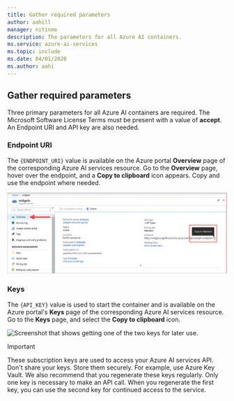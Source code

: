 ```yaml
---
title: Gather required parameters
author: aahill
manager: nitinme
description: The parameters for all Azure AI containers.
ms.service: azure-ai-services
ms.topic: include 
ms.date: 04/01/2020
ms.author: aahi
---
```


## Gather required parameters

Three primary parameters for all Azure AI containers are required. The Microsoft Software License Terms must be present with a value of **accept**. An Endpoint URI and API key are also needed.

### Endpoint URI

The `{ENDPOINT_URI}` value is available on the Azure portal **Overview** page of the corresponding Azure AI services resource. Go to the **Overview** page, hover over the endpoint, and a **Copy to clipboard** <span class="docon docon-edit-copy x-hidden-focus"></span> icon appears. Copy and use the endpoint where needed.

![Screenshot that shows gathering the endpoint URI for later use.](../media/overview-endpoint-uri.png)

### Keys

The `{API_KEY}` value is used to start the container and is available on the Azure portal's **Keys** page of the corresponding Azure AI services resource. Go to the **Keys** page, and select the **Copy to clipboard** <span class="docon docon-edit-copy x-hidden-focus"></span> icon.

![Screenshot that shows getting one of the two keys for later use.](../media/keys-copy-api-key.png)

> [!IMPORTANT]
> These subscription keys are used to access your Azure AI services API. Don't share your keys. Store them securely. For example, use Azure Key Vault. We also recommend that you regenerate these keys regularly. Only one key is necessary to make an API call. When you regenerate the first key, you can use the second key for continued access to the service.
